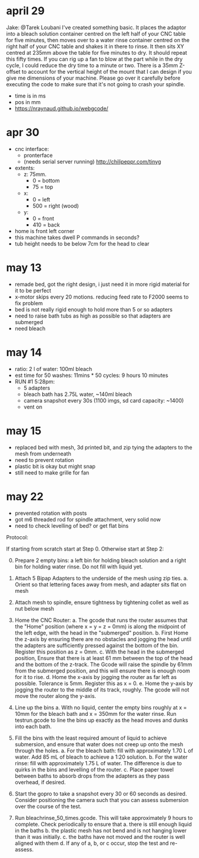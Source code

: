 april 29
===
Jake:
@Tarek Loubani I've created something basic. It places the adaptor into a bleach solution container centred on the left half of your CNC table for five minutes, then moves over to a water rinse container centred on the right half of your CNC table and shakes it in there to rinse. It then sits XY centred at 235mm above the table for five minutes to dry. It should repeat this fifty times. If you can rig up a fan to blow at the part while in the dry cycle, I could reduce the dry time to a minute or two. There is a 35mm Z-offset to account for the vertical height of the mount that I can design if you give me dimensions of your machine. Please go over it carefully before executing the code to make sure that it's not going to crash your spindle.

* time is in ms
* pos in mm
* https://nraynaud.github.io/webgcode/

apr 30
====
* cnc interface:
	* pronterface
	* (needs serial server running) http://chilipeppr.com/tinyg
* extents:
	* z: 75mm.
		* 0 = bottom
		* 75 = top
	* x:
		* 0 = left
		* 500 = right (wood)
	* y:
		* 0 = front
		* 410 = back
* home is front left corner
* this machine takes dwell P commands in seconds?
* tub height needs to be below 7cm for the head to clear

may 13
=======
* remade bed, got the right design, i just need it in more rigid material for it to be perfect
* x-motor skips every 20 motions. reducing feed rate to F2000 seems to fix problem
* bed is not really rigid enough to hold more than 5 or so adapters
* need to raise bath tubs as high as possible so that adapters are submerged
* need bleach

may 14
====
* ratio: 2 l of water: 100ml bleach
* est time for 50 washes: 11mins * 50 cycles: 9 hours 10 minutes
* RUN #1 5:28pm:
	* 5 adapters
	* bleach bath has 2.75L water, ~140ml bleach
	* camera snapshot every 30s (1100 imgs, sd card capacity: ~1400)
	* vent on

may 15
====

* replaced bed with mesh, 3d printed bit, and zip tying the adapters to the mesh from underneath
* need to prevent rotation
* plastic bit is okay but might snap
* still need to make grille for fan

may 22
====
* prevented rotation with posts
* got m6 threaded rod for spindle attachment, very solid now
* need to check levelling of bed? or get flat bins

Protocol:

If starting from scratch start at Step 0. Otherwise start at Step 2:

0. Prepare 2 empty bins: a left bin for holding bleach solution and a right bin for holding water rinse. Do not fill with liquid yet.

1. Attach 5 Bipap Adapters to the underside of the mesh using zip ties.
	a. Orient so that lettering faces away from mesh, and adapter sits flat on mesh

2. Attach mesh to spindle, ensure tightness by tightening collet as well as nut below mesh

3. Home the CNC Router:
	a. The gcode that runs the router assumes that the "Home" position (where x = y = z = 0mm) is along the midpoint of the left edge, with the head in the "submerged" position.
	b. First Home the z-axis by ensuring there are no obstacles and jogging the head until the adapters are sufficiently pressed against the bottom of the bin. Register this position as z = 0mm.
	c. With the head in the submerged position, Ensure that there is at least 61 mm between the top of the head and the bottom of the z-track. The Gcode will raise the spindle by 61mm from the submerged position, and this will ensure there is enough room for it to rise.
	d. Home the x-axis by jogging the router as far left as possible. Tolerance is 5mm. Register this as x = 0.
	e. Home the y-axis by jogging the router to the middle of its track, roughly. The gcode will not move the router along the y-axis.

4. Line up the bins
	a. With no liquid, center the empty bins roughly at x = 10mm for the bleach bath and x = 350mm for the water rinse. Run testrun.gcode to line the bins up exactly as the head moves and dunks into each bath.

5. Fill the bins with the least required amount of liquid to achieve submersion, and ensure that water does not creep up onto the mesh through the holes.
	a. For the bleach bath: fill with approximately 1.70 L of water. Add 85 mL of bleach to achieve a 1:20 solution.
	b. For the water rinse: fill with approximately 1.75 L of water. The difference is due to quirks in the bins and levelling of the router.
	c. Place paper towel between baths to absorb drops from the adapters as they pass overhead, if desired.

6. Start the gopro to take a snapshot every 30 or 60 seconds as desired. Consider positioning the camera such that you can assess submersion over the course of the test.

7. Run bleachrinse_50_times.gcode. This will take approximately 9 hours to complete. Check periodically to ensure that
	a. there is still enough liquid in the baths
	b. the plastic mesh has not bend and is not hanging lower than it was initially.
	c. the baths have not moved and the router is well aligned with them
	d. If any of a, b, or c occur, stop the test and re-assess.


